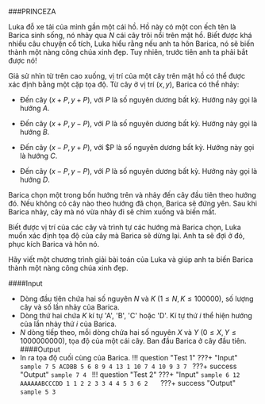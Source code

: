 ###PRINCEZA

Luka đỗ xe tải của mình gần một cái hồ. Hồ này có một con ếch tên là Barica sinh sống, nó nhảy qua $N$ cái cây trôi nổi trên mặt hồ. Biết được khá nhiều câu chuyện cổ tích, Luka hiểu rằng nếu anh ta hôn Barica, nó sẽ biến thành một nàng công chúa xinh đẹp. Tuy nhiên, trước tiên anh ta phải bắt được nó!

Giả sử nhìn từ trên cao xuống, vị trí của một cây trên mặt hồ có thể được xác định bằng một cặp tọa độ. Từ cây ở vị trí $(x, y)$, Barica có thể nhảy:

- Đến cây $(x+P, y+P)$, với $P$ là số nguyên dương bất kỳ. Hướng này gọi là hướng $A$.

- Đến cây $(x+P, y−P)$, với $P$ là số nguyên dương bất kỳ. Hướng này gọi là hướng $B$.

- Đến cây $(x−P, y+P)$, với $P là số nguyên dương bất kỳ. Hướng này gọi là hướng $C$.

- Đến cây $(x−P, y−P)$, với $P$ là số nguyên dương bất kỳ. Hướng này gọi là hướng $D$.

Barica chọn một trong bốn hướng trên và nhảy đến cây đầu tiên theo hướng đó. Nếu không có cây nào theo hướng đã chọn, Barica sẽ đứng yên. Sau khi Barica nhảy, cây mà nó vừa nhảy đi sẽ chìm xuống và biến mất.

Biết được vị trí của các cây và trình tự các hướng mà Barica chọn, Luka muốn xác định tọa độ của cây mà Barica sẽ dừng lại. Anh ta sẽ đợi ở đó, phục kích Barica và hôn nó.

Hãy viết một chương trình giải bài toán của Luka và giúp anh ta biến Barica thành một nàng công chúa xinh đẹp.

####Input
 - Dòng đầu tiên chứa hai số nguyên $N$ và $K$ $(1 \leq N, K \leq 100000)$, số lượng cây và số lần nhảy của Barica.
 - Dòng thứ hai chứa $K$ kí tự 'A', 'B', 'C' hoặc 'D'. Kí tự thứ $i$ thể hiện hướng của lần nhảy thứ $i$ của Barica.
 - $N$ dòng tiếp theo, mỗi dòng chứa hai số nguyên $X$ và $Y$ $(0 \leq X,Y \leq 1000000000)$, tọa độ của một cái cây. Ban đầu Barica ở cây đầu tiên.
####Output
 - In ra tọa độ cuối cùng của Barica.
!!! question "Test 1"
    ???+ "Input"
        ```sample
        7 5
        ACDBB
        5 6
        8 9
        4 13
        1 10
        7 4
        10 9
        3 7
        ```
    ???+ success "Output"
        ```sample
        7 4
        ```
!!! question "Test 2"
    ???+ "Input"
        ```sample
        6 12
        AAAAAABCCCDD
        1 1
        2 2
        3 3
        4 4
        5 3
        6 2  
        ```
    ???+ success "Output"
        ```sample
        5 3
        ```
